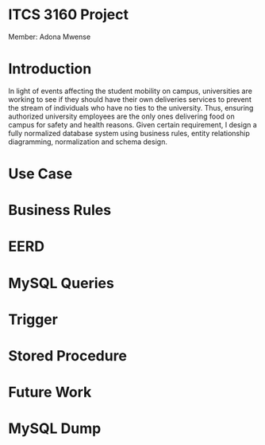 # ITCS 3160 Project
Member: Adona Mwense
# Introduction
In light of events affecting the student mobility on campus, universities are working to see if they should have their own deliveries services to prevent the stream of individuals who have no ties to the university. Thus, ensuring authorized university employees are the only ones delivering food on campus for safety and health reasons. Given certain requirement, I design a fully normalized database system using business rules, entity relationship diagramming, normalization and schema design.
# Use Case
# Business Rules
# EERD
# MySQL Queries
# Trigger
# Stored Procedure
# Future Work
# MySQL Dump

